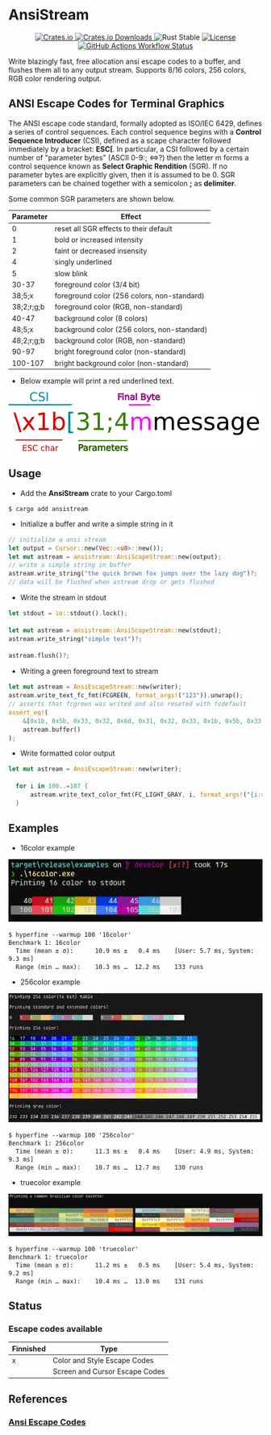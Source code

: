 # AnsiStream

<p align="center">
  <a href="https://crates.io/crates/ansistream">
    <img src="https://img.shields.io/crates/v/ansistream.svg" alt="Crates.io"/>
  </a>
  <a href="https://crates.io/crates/ansistream">
    <img src="https://img.shields.io/crates/d/ansistream" alt="Crates.io Downloads"/>
  </a>
  <img src="https://img.shields.io/badge/rust-stable-orange" alt="Rust Stable"/>
  <a href="https://opensource.org/licenses/MIT">
    <img src="https://img.shields.io/crates/l/ansistream.svg" alt="License"/>
  </a>
  <a href="https://github.com/jgardona/ansistream/actions/workflows/rust.yml">
    <img src="https://github.com/jgardona/ansistream/actions/workflows/rust.yml/badge.svg" alt="GitHub Actions Workflow Status"/>
  </a>
</p>

Write blazingly fast, free allocation ansi escape codes to a buffer, and flushes them all to any output stream. Supports 8/16 colors, 256 colors, RGB color rendering output.

## ANSI Escape Codes for Terminal Graphics
The ANSI escape code standard, formally adopted as ISO/IEC 6429, defines a series of control sequences.
Each control sequence begins with a **Control Sequence Introducer** (CSI), defined as a scape character
followed immediately by a bracket: **ESC[**. In particular, a CSI followed by a certain number of "parameter bytes"
(ASCII 0-9:; <=>?) then the letter m forms a control sequence known as **Select Graphic Rendition** (SGR). If no
parameter bytes are explicitly given, then it is assumed to be 0. SGR parameters can be chained together with a semicolon **;**
as **delimiter**.

Some common SGR parameters are shown below.

|Parameter | Effect|
|- | -|
|0 | reset all SGR effects to their default|
|1 | bold or increased intensity|
|2 | faint or decreased insensity|
|4 | singly underlined|
|5 | slow blink|
|30-37 | foreground color (3/4 bit)|
|38;5;x | foreground color (256 colors, non-standard)|
|38;2;r;g;b | foreground color (RGB, non-standard)|
|40-47 | background color (8 colors)|
|48;5;x | background color (256 colors, non-standard)|
|48;2;r;g;b | background color (RGB, non-standard)|
|90-97 | bright foreground color (non-standard)|
|100-107 | bright background color (non-standard)|



* Below example will print a red underlined text.

![sgi](images/asciimessage.png)

## Usage

* Add the **AnsiStream** crate to your Cargo.toml

```
$ cargo add ansistream
```

* Initialize a buffer and write a simple string in it

```rust
// initialize a ansi stream
let output = Cursor::new(Vec::<u8>::new());
let mut astream = ansistream::AnsiScapeStream::new(output);
// write a simple string in buffer
astream.write_string("the quick brown fox jumps over the lazy dog")?;
// data will be flushed when astream drop or gets flushed
```

* Write the stream in stdout

```rust
let stdout = io::stdout().lock();

let mut astream = ansistream::AnsiScapeStream::new(stdout);
astream.write_string("simple text")?;

astream.flush()?;
```

* Writing a green foreground text to stream

```rust
let mut astream = AnsiEscapeStream::new(writer);
astream.write_text_fc_fmt(FCGREEN, format_args!("123")).unwrap();
// asserts that fcgreen was writed and also reseted with fcdefault
assert_eq!(
    &[0x1b, 0x5b, 0x33, 0x32, 0x6d, 0x31, 0x32, 0x33, 0x1b, 0x5b, 0x33, 0x39, 0x6d],
    astream.buffer()
);
```

* Write formatted color output

```rust
let mut astream = AnsiEscapeStream::new(writer);

  for i in 100..=107 {
      astream.write_text_color_fmt(FC_LIGHT_GRAY, i, format_args!("{i:>5} "))?;
  }
```

## Examples

* 16color example

![256color](images/16color.png)

```
$ hyperfine --warmup 100 '16color'
Benchmark 1: 16color
  Time (mean ± σ):      10.9 ms ±   0.4 ms    [User: 5.7 ms, System: 9.3 ms]
  Range (min … max):    10.3 ms …  12.2 ms    133 runs
```

* 256color example

![256color](images/256color.png)

```
$ hyperfine --warmup 100 '256color'
Benchmark 1: 256color
  Time (mean ± σ):      11.3 ms ±   0.4 ms    [User: 4.9 ms, System: 9.3 ms]
  Range (min … max):    10.7 ms …  12.7 ms    130 runs
```

* truecolor example

![truecolor](images/truecolor.png)

```
$ hyperfine --warmup 100 'truecolor'
Benchmark 1: truecolor
  Time (mean ± σ):      11.2 ms ±   0.5 ms    [User: 5.4 ms, System: 9.2 ms]
  Range (min … max):    10.4 ms …  13.0 ms    131 runs
```
## Status

 ### Escape codes available

|Finnished | Type|
|- | -|
|x | Color and Style Escape Codes|
| | Screen and Cursor Escape Codes|

## References

### [Ansi Escape Codes](https://en.wikipedia.org/wiki/ANSI_escape_code)

